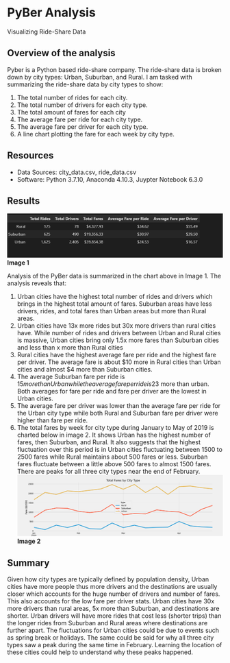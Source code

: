 # PyBer Analysis
Visualizing Ride-Share Data
## Overview of the analysis
Pyber is a Python based ride-share company. The ride-share data is broken down by city types: Urban, Suburban, and Rural. I am tasked with summarizing the ride-share data by city types to show:
1.	The total number of rides for each city.
2.	The total number of drivers for each city type.
3.	The total amount of fares for each city 
4.	The average fare per ride for each city type.
5.	The average fare per driver for each city type.
6.	A line chart plotting the fare for each week by city type.
## Resources
- Data Sources: city_data.csv, ride_data.csv
- Software: Python 3.7.10, Anaconda 4.10.3, Juypter Notebook 6.3.0

## Results
![pybersummary](Resources/pybersummary.png)
**Image 1**

Analysis of the PyBer data is summarized in the chart above in Image 1. The analysis reveals that:
1.	Urban cities have the highest total number of rides and drivers which brings in the highest total amount of fares. Suburban areas have less drivers, rides, and total fares than Urban areas but more than Rural areas. 
2.	Urban cities have 13x more rides but 30x more drivers than rural cities have. While number of rides and drivers between Urban and Rural cities is massive, Urban cities bring only 1.5x more fares than Suburban cities and less than x more than Rural cities
3.	Rural cities have the highest average fare per ride and the highest fare per driver. The average fare is about $10 more in Rural cities than Urban cities and almost $4 more than Suburban cities. 
4.	The average Suburban fare per ride is $15 more than Urban while the average fare per ride is 23$ more than urban. Both averages for fare per ride and fare per driver are the lowest in Urban cities.
5.	The average fare per driver was lower than the average fare per ride for the Urban city type while both Rural and Suburban fare per driver were higher than fare per ride.
6.	The total fares by week for city type during January to May of 2019 is charted below in image 2. It shows Urban has the highest number of fares, then Suburban, and Rural. It also suggests that the highest fluctuation over this period is in Urban cities fluctuating between 1500 to 2500 fares while Rural maintains about 500 fares or less. Suburban fares fluctuate between a little above 500 fares to almost 1500 fares. There are peaks for all three city types near the end of February. 
![PyBer_fare_summary](analysis/PyBer_fare_summary.png)
**Image 2**

## Summary
Given how city types are typically defined by population density, Urban cities have more people thus more drivers and the destinations are usually closer which accounts for the huge number of drivers and number of fares. This also accounts for the low fare per driver stats. Urban cities have 30x more drivers than rural areas, 5x more than Suburban, and destinations are shorter. Urban drivers will have more rides that cost less (shorter trips) than the longer rides from Suburban and Rural areas where destinations are further apart.
The fluctuations for Urban cities could be due to events such as spring break or holidays. The same could be said for why all three city types saw a peak during the same time in February. Learning the location of these cities could help to understand why these peaks happened.
